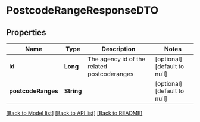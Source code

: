# PostcodeRangeResponseDTO
## Properties

| Name | Type | Description | Notes |
|------------ | ------------- | ------------- | -------------|
| **id** | **Long** | The agency id of the related postcoderanges | [optional] [default to null] |
| **postcodeRanges** | **String** |  | [optional] [default to null] |

[[Back to Model list]](../README.md#documentation-for-models) [[Back to API list]](../README.md#documentation-for-api-endpoints) [[Back to README]](../README.md)

